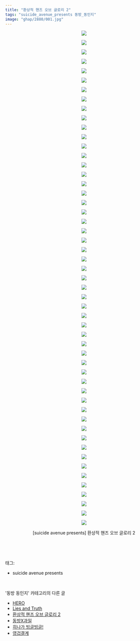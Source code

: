 ```yaml
---
title: "환상적 핸즈 오브 글로리 2"
tags: "suicide_avenue_presents 동방_동인지"
image: "ghap/2880/001.jpg"
---
```

<div class="article">
<p style="text-align: center; clear: none; float: none;"><img src="{{ site.nasurl }}/ghap/2880/001.jpg"/></p>
<p style="text-align: center; clear: none; float: none;"><img src="{{ site.nasurl }}/ghap/2880/002.jpg"/></p>
<p style="text-align: center; clear: none; float: none;"><img src="{{ site.nasurl }}/ghap/2880/003.jpg"/></p>
<p style="text-align: center; clear: none; float: none;"><img src="{{ site.nasurl }}/ghap/2880/004.jpg"/></p>
<p style="text-align: center; clear: none; float: none;"><img src="{{ site.nasurl }}/ghap/2880/005.jpg"/></p>
<p style="text-align: center; clear: none; float: none;"><img src="{{ site.nasurl }}/ghap/2880/006.jpg"/></p>
<p style="text-align: center; clear: none; float: none;"><img src="{{ site.nasurl }}/ghap/2880/007.jpg"/></p>
<p style="text-align: center; clear: none; float: none;"><img src="{{ site.nasurl }}/ghap/2880/008.jpg"/></p>
<p style="text-align: center; clear: none; float: none;"><img src="{{ site.nasurl }}/ghap/2880/009.jpg"/></p>
<p style="text-align: center; clear: none; float: none;"><img src="{{ site.nasurl }}/ghap/2880/010.jpg"/></p>
<p style="text-align: center; clear: none; float: none;"><img src="{{ site.nasurl }}/ghap/2880/011.jpg"/></p>
<p style="text-align: center; clear: none; float: none;"><img src="{{ site.nasurl }}/ghap/2880/012.jpg"/></p>
<p style="text-align: center; clear: none; float: none;"><img src="{{ site.nasurl }}/ghap/2880/013.jpg"/></p>
<p style="text-align: center; clear: none; float: none;"><img src="{{ site.nasurl }}/ghap/2880/014.jpg"/></p>
<p style="text-align: center; clear: none; float: none;"><img src="{{ site.nasurl }}/ghap/2880/015.jpg"/></p>
<p style="text-align: center; clear: none; float: none;"><img src="{{ site.nasurl }}/ghap/2880/016.jpg"/></p>
<p style="text-align: center; clear: none; float: none;"><img src="{{ site.nasurl }}/ghap/2880/017.jpg"/></p>
<p style="text-align: center; clear: none; float: none;"><img src="{{ site.nasurl }}/ghap/2880/018.jpg"/></p>
<p style="text-align: center; clear: none; float: none;"><img src="{{ site.nasurl }}/ghap/2880/019.jpg"/></p>
<p style="text-align: center; clear: none; float: none;"><img src="{{ site.nasurl }}/ghap/2880/020.jpg"/></p>
<p style="text-align: center; clear: none; float: none;"><img src="{{ site.nasurl }}/ghap/2880/021.jpg"/></p>
<p style="text-align: center; clear: none; float: none;"><img src="{{ site.nasurl }}/ghap/2880/022.jpg"/></p>
<p style="text-align: center; clear: none; float: none;"><img src="{{ site.nasurl }}/ghap/2880/023.jpg"/></p>
<p style="text-align: center; clear: none; float: none;"><img src="{{ site.nasurl }}/ghap/2880/024.jpg"/></p>
<p style="text-align: center; clear: none; float: none;"><img src="{{ site.nasurl }}/ghap/2880/025.jpg"/></p>
<p style="text-align: center; clear: none; float: none;"><img src="{{ site.nasurl }}/ghap/2880/026.jpg"/></p>
<p style="text-align: center; clear: none; float: none;"><img src="{{ site.nasurl }}/ghap/2880/027.jpg"/></p>
<p style="text-align: center; clear: none; float: none;"><img src="{{ site.nasurl }}/ghap/2880/028.jpg"/></p>
<p style="text-align: center; clear: none; float: none;"><img src="{{ site.nasurl }}/ghap/2880/029.jpg"/></p>
<p style="text-align: center; clear: none; float: none;"><img src="{{ site.nasurl }}/ghap/2880/030.jpg"/></p>
<p style="text-align: center; clear: none; float: none;"><img src="{{ site.nasurl }}/ghap/2880/031.jpg"/></p>
<p style="text-align: center; clear: none; float: none;"><img src="{{ site.nasurl }}/ghap/2880/032.jpg"/></p>
<p style="text-align: center; clear: none; float: none;"><img src="{{ site.nasurl }}/ghap/2880/033.jpg"/></p>
<p style="text-align: center; clear: none; float: none;"><img src="{{ site.nasurl }}/ghap/2880/034.jpg"/></p>
<p style="text-align: center; clear: none; float: none;"><img src="{{ site.nasurl }}/ghap/2880/035.jpg"/></p>
<p style="text-align: center; clear: none; float: none;"><img src="{{ site.nasurl }}/ghap/2880/036.jpg"/></p>
<p style="text-align: center; clear: none; float: none;"><img src="{{ site.nasurl }}/ghap/2880/037.jpg"/></p>
<p style="text-align: center; clear: none; float: none;"><img src="{{ site.nasurl }}/ghap/2880/038.jpg"/></p>
<p style="text-align: center; clear: none; float: none;"><img src="{{ site.nasurl }}/ghap/2880/039.jpg"/></p>
<p style="text-align: center; clear: none; float: none;"><img src="{{ site.nasurl }}/ghap/2880/040.jpg"/></p>
<p style="text-align: center; clear: none; float: none;"><img src="{{ site.nasurl }}/ghap/2880/041.jpg"/></p>
<p style="text-align: center; clear: none; float: none;"><img src="{{ site.nasurl }}/ghap/2880/042.jpg"/></p>
<p style="text-align: center; clear: none; float: none;"><img src="{{ site.nasurl }}/ghap/2880/043.jpg"/></p>
<p style="text-align: center; clear: none; float: none;"><img src="{{ site.nasurl }}/ghap/2880/044.jpg"/></p>
<p style="text-align: center; clear: none; float: none;"><img src="{{ site.nasurl }}/ghap/2880/045.jpg"/></p>
<p style="text-align: center; clear: none; float: none;"><img src="{{ site.nasurl }}/ghap/2880/046.jpg"/></p>
<p style="text-align: center; clear: none; float: none;"><img src="{{ site.nasurl }}/ghap/2880/047.jpg"/></p>
<p style="text-align: center; clear: none; float: none;"><img src="{{ site.nasurl }}/ghap/2880/048.jpg"/></p>
<p style="text-align: center; clear: none; float: none;"><img src="{{ site.nasurl }}/ghap/2880/049.jpg"/></p>
<p style="text-align: center; clear: none; float: none;"><img src="{{ site.nasurl }}/ghap/2880/050.jpg"/></p>
<p style="text-align: center; clear: none; float: none;"><img src="{{ site.nasurl }}/ghap/2880/051.jpg"/></p>
<p style="text-align: center; clear: none; float: none;"><img src="{{ site.nasurl }}/ghap/2880/052.jpg"/></p>
<p style="text-align: center; clear: none; float: none;"><img src="{{ site.nasurl }}/ghap/2880/053.jpg"/></p>
<p style="text-align: center; clear: none; float: none;">[suicide avenue presents] 환상적 핸즈 오브 글로리 2</p>
<p><br/></p>
</div><br/>
<div class="tagTrail">
<p>태그: </p>
<ul>
<li>suicide avenue presents</li>
</ul>
</div><br/>
<div class="another">
<p>'동방 동인지' 카테고리의 다른 글</p>
<ul>
<li><a href="/2016-12-10-ghap_2882">HERO</a></li>
<li><a href="/2016-12-10-ghap_2881">Lies and Truth</a></li>
<li><a href="/2016-12-10-ghap_2880">환상적 핸즈 오브 글로리 2</a></li>
<li><a href="/2016-12-10-ghap_2879">동방X과일</a></li>
<li><a href="/2016-12-10-ghap_2878">히나가 빙글빙글!</a></li>
<li><a href="/2016-12-10-ghap_2877">영겁결계</a></li>
</ul>
</div><br/>
<div class="cb_module cb_fluid">
<div class="cb_wrt cb_profile">
</div><!-- commentList close -->
</div><br/>
